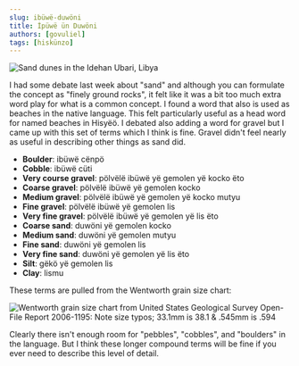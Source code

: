 ```yaml
---
slug: ibüwë-duwöni
title: İpüwë ün Duwöni
authors: [govuliel]
tags: [hiskünzo]
---
```


![Sand dunes in the Idehan Ubari, Libya](./sand_dunes.png)

I had some debate last week about "sand" and although you can formulate the
concept as "finely ground rocks", it felt like it was a bit too much extra word
play for what is a common concept. I found a word that also is used as beaches
in the native language. This felt particularly useful as a head word for named
beaches in Hisyëö. I debated also adding a word for gravel but I came up with
this set of terms which I think is fine. Gravel didn't feel nearly as useful in
describing other things as sand did.

- **Boulder**: ibüwë cënpö
- **Cobble**: ibüwë cüti
- **Very course gravel**: pölvëlë ibüwë yë gemolen yë kocko ëto
- **Coarse gravel**: pölvëlë ibüwë yë gemolen kocko
- **Medium gravel**: pölvëlë ibüwë yë gemolen yë kocko mutyu
- **Fine gravel**: pölvëlë ibüwë yë gemolen lis 
- **Very fine gravel**: pölvëlë ibüwë yë gemolen yë lis ëto
- **Coarse sand**: duwöni yë gemolen kocko
- **Medium sand**: duwöni yë gemolen mutyu
- **Fine sand**: duwöni yë gemolen lis
- **Very fine sand**: duwöni yë gemolen yë lis ëto
- **Silt**: gëkö yë gemolen lis
- **Clay**: lismu

These terms are pulled from the Wentworth grain size chart:

![Wentworth grain size chart from United States Geological Survey Open-File Report 2006-1195: Note size typos; 33.1mm is 38.1 & .545mm is .594](./wentworth_scale.png)

Clearly there isn't enough room for "pebbles", "cobbles", and "boulders" in the
language. But I think these longer compound terms will be fine if you ever need
to describe this level of detail.
